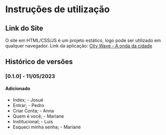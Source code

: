 # Instruções de utilização

## Link do Site

O site em HTML/CSS/JS é um projeto estático, logo pode ser utilizado em qualquer navegador.
Link da aplicação: [City Wave - A onda da cidade](https://josuewl.github.io/CityWaveTemplate/#) 

## Histórico de versões

### [0.1.0] - 11/05/2023
#### Adicionado
- Index; - Josué
- Entrar; - Pedro
- Criar Conta; - Anna
- Quem é você; - Mariane
- Institucional; - Luis
- Esqueci minha senha; - Mariane
